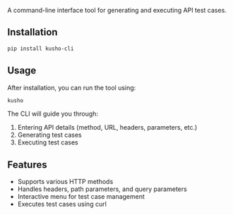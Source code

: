 A command-line interface tool for generating and executing API test cases.

## Installation

```bash
pip install kusho-cli
```

## Usage

After installation, you can run the tool using:

```bash
kusho
```

The CLI will guide you through:
1. Entering API details (method, URL, headers, parameters, etc.)
2. Generating test cases
3. Executing test cases

## Features

- Supports various HTTP methods
- Handles headers, path parameters, and query parameters
- Interactive menu for test case management
- Executes test cases using curl
